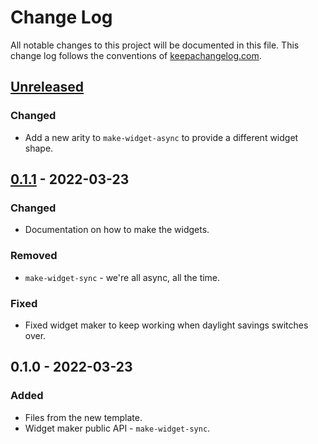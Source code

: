 # Change Log
All notable changes to this project will be documented in this file. This change log follows the conventions of [keepachangelog.com](http://keepachangelog.com/).

## [Unreleased]
### Changed
- Add a new arity to `make-widget-async` to provide a different widget shape.

## [0.1.1] - 2022-03-23
### Changed
- Documentation on how to make the widgets.

### Removed
- `make-widget-sync` - we're all async, all the time.

### Fixed
- Fixed widget maker to keep working when daylight savings switches over.

## 0.1.0 - 2022-03-23
### Added
- Files from the new template.
- Widget maker public API - `make-widget-sync`.

[Unreleased]: https://github.com/your-name/ambitious/compare/0.1.1...HEAD
[0.1.1]: https://github.com/your-name/ambitious/compare/0.1.0...0.1.1
